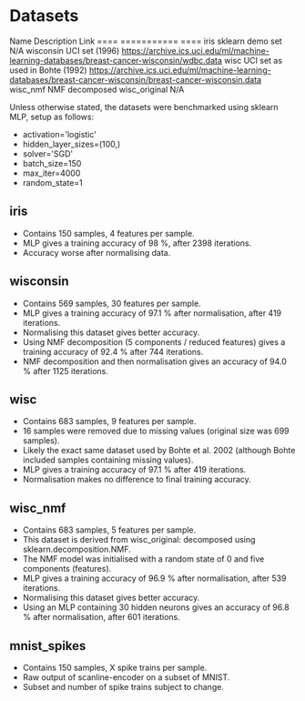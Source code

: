 # Datasets

Name		Description			Link
====		===========			====
iris		sklearn demo set		N/A
wisconsin	UCI set (1996)			https://archive.ics.uci.edu/ml/machine-learning-databases/breast-cancer-wisconsin/wdbc.data
wisc		UCI set as used in Bohte (1992) https://archive.ics.uci.edu/ml/machine-learning-databases/breast-cancer-wisconsin/breast-cancer-wisconsin.data
wisc_nmf	NMF decomposed wisc_original	N/A

Unless otherwise stated, the datasets were benchmarked using sklearn MLP, setup as follows:
- activation='logistic'
- hidden_layer_sizes=(100,)
- solver='SGD'
- batch_size=150
- max_iter=4000
- random_state=1

## iris

- Contains 150 samples, 4 features per sample.
- MLP gives a training accuracy of 98 %, after 2398 iterations.
- Accuracy worse after normalising data.

## wisconsin

- Contains 569 samples, 30 features per sample.
- MLP gives a training accuracy of 97.1 % after normalisation, after 419 iterations.
- Normalising this dataset gives better accuracy.
- Using NMF decomposition (5 components / reduced features) gives a training accuracy of 92.4 % after 744 iterations.
- NMF decomposition and then normalisation gives an accuracy of 94.0 % after 1125 iterations.

## wisc

- Contains 683 samples, 9 features per sample.
- 16 samples were removed due to missing values (original size was 699 samples).
- Likely the exact same dataset used by Bohte et al. 2002 (although Bohte included samples containing missing values).
- MLP gives a training accuracy of 97.1 % after 419 iterations.
- Normalisation makes no difference to final training accuracy.

## wisc_nmf

- Contains 683 samples, 5 features per sample. 
- This dataset is derived from wisc_original: decomposed using sklearn.decomposition.NMF.
- The NMF model was initialised with a random state of 0 and five components (features).
- MLP gives a training accuracy of 96.9 % after normalisation, after 539 iterations.
- Normalising this dataset gives better accuracy.
- Using an MLP containing 30 hidden neurons gives an accuracy of 96.8 % after normalisation, after 601 iterations.

## mnist_spikes

- Contains 150 samples, X spike trains per sample.
- Raw output of scanline-encoder on a subset of MNIST.
- Subset and number of spike trains subject to change.


